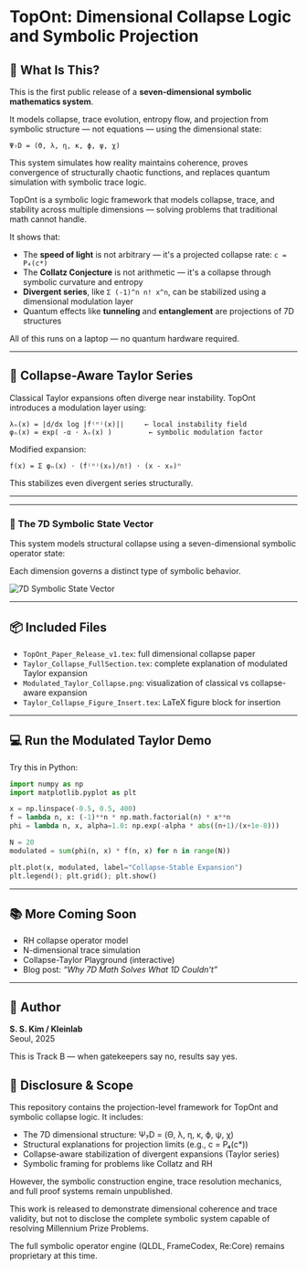 # TopOnt: Dimensional Collapse Logic and Symbolic Projection

## 🧠 What Is This?

This is the first public release of a **seven-dimensional symbolic mathematics system**.

It models collapse, trace evolution, entropy flow, and projection from symbolic structure — not equations — using the dimensional state:
```
Ψ₇D = (Θ, λ, η, κ, ϕ, ψ, χ)
```
This system simulates how reality maintains coherence, proves convergence of structurally chaotic functions, and replaces quantum simulation with symbolic trace logic.


TopOnt is a symbolic logic framework that models collapse, trace, and stability across multiple dimensions — solving problems that traditional math cannot handle.

It shows that:
- The **speed of light** is not arbitrary — it's a projected collapse rate: `c = P₄(c*)`
- The **Collatz Conjecture** is not arithmetic — it's a collapse through symbolic curvature and entropy
- **Divergent series**, like `Σ (-1)^n n! x^n`, can be stabilized using a dimensional modulation layer
- Quantum effects like **tunneling** and **entanglement** are projections of 7D structures

All of this runs on a laptop — no quantum hardware required.

---

## 🔄 Collapse-Aware Taylor Series

Classical Taylor expansions often diverge near instability. TopOnt introduces a modulation layer using:

```
λₙ(x) = |d/dx log |f⁽ⁿ⁾(x)||     ← local instability field
φₙ(x) = exp( -α ⋅ λₙ(x) )         ← symbolic modulation factor
```

Modified expansion:
```
f̃(x) = Σ φₙ(x) ⋅ (f⁽ⁿ⁾(x₀)/n!) ⋅ (x - x₀)ⁿ
```

This stabilizes even divergent series structurally.

---
---

### 🧭 The 7D Symbolic State Vector

This system models structural collapse using a seven-dimensional symbolic operator state:


Each dimension governs a distinct type of symbolic behavior.

![7D Symbolic State Vector](./7D_symbolic_state_vector_final.png)

---

## 📦 Included Files

- `TopOnt_Paper_Release_v1.tex`: full dimensional collapse paper
- `Taylor_Collapse_FullSection.tex`: complete explanation of modulated Taylor expansion
- `Modulated_Taylor_Collapse.png`: visualization of classical vs collapse-aware expansion
- `Taylor_Collapse_Figure_Insert.tex`: LaTeX figure block for insertion

---

## 💻 Run the Modulated Taylor Demo

Try this in Python:

```python
import numpy as np
import matplotlib.pyplot as plt

x = np.linspace(-0.5, 0.5, 400)
f = lambda n, x: (-1)**n * np.math.factorial(n) * x**n
phi = lambda n, x, alpha=1.0: np.exp(-alpha * abs((n+1)/(x+1e-8)))

N = 20
modulated = sum(phi(n, x) * f(n, x) for n in range(N))

plt.plot(x, modulated, label="Collapse-Stable Expansion")
plt.legend(); plt.grid(); plt.show()
```

---

## 📚 More Coming Soon

- RH collapse operator model
- N-dimensional trace simulation
- Collapse-Taylor Playground (interactive)
- Blog post: _“Why 7D Math Solves What 1D Couldn't”_

---

## 🚀 Author

**S. S. Kim / Kleinlab**  
Seoul, 2025

This is Track B — when gatekeepers say no, results say yes.

## 🔐 Disclosure & Scope

This repository contains the projection-level framework for TopOnt and symbolic collapse logic. It includes:

- The 7D dimensional structure: Ψ₇D = (Θ, λ, η, κ, ϕ, ψ, χ)
- Structural explanations for projection limits (e.g., c = P₄(c*))
- Collapse-aware stabilization of divergent expansions (Taylor series)
- Symbolic framing for problems like Collatz and RH

However, the symbolic construction engine, trace resolution mechanics, and full proof systems remain unpublished.

This work is released to demonstrate dimensional coherence and trace validity, but not to disclose the complete symbolic system capable of resolving Millennium Prize Problems.

The full symbolic operator engine (QLDL, FrameCodex, Re:Core) remains proprietary at this time.
